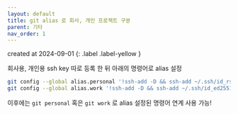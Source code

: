 ```yaml
---
layout: default
title: git alias 로 회사, 개인 프로젝트 구분
parent: 기타
nav_order: 1
---
```


created at 2024-09-01
{: .label .label-yellow }

회사용, 개인용 ssh key 따로 등록 한 뒤 아래의 명령어로 alias 설정

```bash
git config --global alias.personal '!ssh-add -D && ssh-add ~/.ssh/id_rsa && git config --global user.name "{your_git_name}" && git config --global user.email "{your_git_email}"'
git config --global alias.work '!ssh-add -D && ssh-add ~/.ssh/id_ed25519 && git config --global user.name "{your_git_name}" && git config --global user.email "{your_git_email}"'
```
 
이후에는 `git personal` 혹은 `git work` 로 alias 설정된 명령어 연계 사용 가능!

